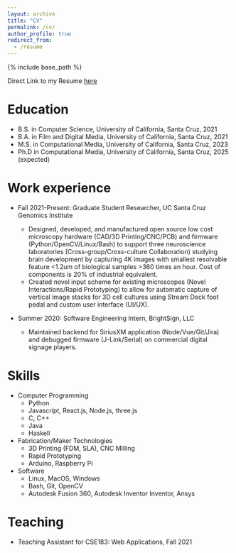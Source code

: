 ```yaml
---
layout: archive
title: "CV"
permalink: /cv/
author_profile: true
redirect_from:
  - /resume
---
```


{% include base_path %}

Direct Link to my Resume [here](https://drive.google.com/file/d/1IWNtTd9Ko2TfKFfw9Y0hYFeqbxm36UNP/view?usp=sharing)

Education
======
* B.S. in Computer Science, University of California, Santa Cruz, 2021
* B.A. in Film and Digital Media, University of California, Santa Cruz, 2021
* M.S. in Computational Media, University of California, Santa Cruz, 2023
* Ph.D in Computational Media, University of California, Santa Cruz, 2025 (expected)

Work experience
======
* Fall 2021-Present: Graduate Student Researcher, UC Santa Cruz Genomics Institute
  * Designed, developed, and manufactured open source low cost microscopy hardware (CAD/3D Printing/CNC/PCB) and firmware (Python/OpenCV/Linux/Bash) to support three neuroscience laboratories (Cross-group/Cross-culture Collaboration) studying brain development by capturing 4K images with smallest resolvable feature <1.2um of biological samples >360 times an hour. Cost of components is 20% of industrial equivalent. 
  * Created novel input scheme for existing microscopes (Novel Interactions/Rapid Prototyping) to allow for automatic capture of vertical image stacks for 3D cell cultures using Stream Deck foot pedal and custom user interface (UI/UX). 

* Summer 2020: Software Engineering Intern, BrightSign, LLC
  * Maintained backend for SiriusXM application (Node/Vue/Git/Jira) and debugged firmware (J-Link/Serial) on commercial digital signage players.

  
Skills
======
* Computer Programming
  * Python
  * Javascript, React.js, Node.js, three.js
  * C, C++
  * Java
  * Haskell
* Fabrication/Maker Technologies
  * 3D Printing (FDM, SLA), CNC Milling
  * Rapid Prototyping
  * Arduino, Raspberry Pi
* Software
  * Linux, MacOS, Windows
  * Bash, Git, OpenCV
  * Autodesk Fusion 360, Autodesk Inventor Inventor, Ansys
  
Teaching
======
* Teaching Assistant for CSE183: Web Applications, Fall 2021

